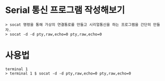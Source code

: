 # Serial 통신 프로그램 작성해보기
	> socat 명령을 통해 가상의 연결통로를 만들고 시리얼통신을 하는 프로그램을 간단히 만들자.
	> socat -d -d pty,raw,echo=0 pty,raw,echo=0


# 사용법
	terminal 1
	> terminal 1 $ socat -d -d pty,raw,echo=0 pty,raw,echo=0
	
	
	
	
